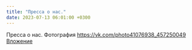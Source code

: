 ```yaml
---
title: "Пресса о нас."
date: 2023-07-13 06:01:00 +0300
---
```


Пресса о нас.
Фотография
<a class="vk-attach" href="https://vk.com/photo41076938_457250049">https://vk.com/photo41076938_457250049</a>
<a class="vk-attach" href="https://vk.com/photo41076938_457250049">Вложение</a>
